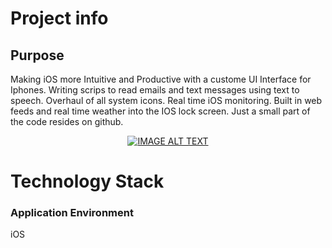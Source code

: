 # Project info

## Purpose
Making iOS more Intuitive and Productive with a custome UI Interface for Iphones. 
Writing scrips to read emails and text messages using text to speech. 
Overhaul of all system icons. Real time iOS monitoring. 
Built in web feeds and real time weather into the IOS lock screen.
Just a small part of the code resides on github.  

<div align="center">
  <a href="https://www.youtube.com/watch?v=rwh3IHnU46I"><img src="https://img.youtube.com/vi/rwh3IHnU46I/0.jpg" alt="IMAGE ALT TEXT"></a>
</div>

# Technology Stack

### Application Environment
iOS






